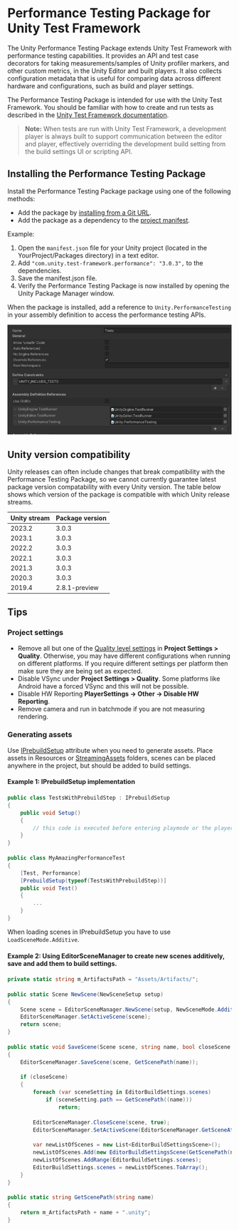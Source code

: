 # Performance Testing Package for Unity Test Framework

The Unity Performance Testing Package extends Unity Test Framework with performance testing capabilities. It provides an API and test case decorators for taking measurements/samples of Unity profiler markers, and other custom metrics, in the Unity Editor and built players. It also collects configuration metadata that is useful for comparing data across different hardware and configurations, such as build and player settings.

The Performance Testing Package is intended for use with the Unity Test Framework. You should be familiar with how to create and run tests as described in the [Unity Test Framework documentation](https://docs.unity3d.com/Packages/com.unity.test-framework@latest).


> **Note:** When tests are run with Unity Test Framework, a development player is always built to support communication between the editor and player, effectively overriding the development build setting from the build settings UI or scripting API.

## Installing the Performance Testing Package

Install the Performance Testing Package package using one of the following methods:
* Add the package by [installing from a Git URL](https://docs.unity3d.com/Manual/upm-ui-giturl.html).
* Add the package as a dependency to the [project manifest](https://docs.unity3d.com/Manual/upm-manifestPrj.html).

Example:
1. Open the `manifest.json` file for your Unity project (located in the YourProject/Packages directory) in a text editor.
2. Add `"com.unity.test-framework.performance": "3.0.3",` to the dependencies.
3. Save the manifest.json file.
4. Verify the Performance Testing Package is now installed by opening the Unity Package Manager window.

When the package is installed, add a reference to `Unity.PerformanceTesting` in your assembly definition to access the performance testing APIs.

![Performance test example01](images/example04.png)


## Unity version compatibility

Unity releases can often include changes that break compatibility with the Performance Testing Package, so we cannot currently guarantee latest package version compatability with every Unity version. The table below shows which version of the package is compatible with which Unity release streams. 

| Unity stream             | Package version |
| ------------------------- |-----------------|
| 2023.2                    | 3.0.3           |
| 2023.1                    | 3.0.3           |
| 2022.2                    | 3.0.3           |
| 2022.1                    | 3.0.3           |
| 2021.3                    | 3.0.3           |
| 2020.3                    | 3.0.3           |
| 2019.4                    | 2.8.1-preview   |

## Tips

### Project settings

- Remove all but one of the [Quality level settings](https://docs.unity3d.com/Manual/class-QualitySettings.html) in **Project Settings > Quality**. Otherwise, you may have different configurations when running on different platforms. If you require different settings per platform then make sure they are being set as expected.
- Disable VSync under **Project Settings > Quality**. Some platforms like Android have a forced VSync and this will not be possible.
- Disable HW Reporting **PlayerSettings -> Other -> Disable HW Reporting**.
- Remove camera and run in batchmode if you are not measuring rendering.

### Generating assets

Use [IPrebuildSetup](https://docs.unity3d.com/Packages/com.unity.test-framework@1.1/api/UnityEngine.TestTools.IPrebuildSetup.html) attribute when you need to generate assets.
Place assets in Resources or [StreamingAssets](https://docs.unity3d.com/Manual/SpecialFolders.html) folders, scenes can be placed anywhere in the project, but should be added to build settings.

#### Example 1: IPrebuildSetup implementation

``` csharp
public class TestsWithPrebuildStep : IPrebuildSetup
{
    public void Setup()
    {
        // this code is executed before entering playmode or the player is executed
    }
}

public class MyAmazingPerformanceTest
{
    [Test, Performance]
    [PrebuildSetup(typeof(TestsWithPrebuildStep))]
    public void Test()
    {
        ...
    }
}
```

When loading scenes in IPrebuildSetup you have to use `LoadSceneMode.Additive`.

#### Example 2: Using EditorSceneManager to create new scenes additively, save and add them to build settings.

``` csharp
private static string m_ArtifactsPath = "Assets/Artifacts/";

public static Scene NewScene(NewSceneSetup setup)
{
    Scene scene = EditorSceneManager.NewScene(setup, NewSceneMode.Additive);
    EditorSceneManager.SetActiveScene(scene);
    return scene;
}

public static void SaveScene(Scene scene, string name, bool closeScene = true)
{
    EditorSceneManager.SaveScene(scene, GetScenePath(name));

    if (closeScene)
    {
        foreach (var sceneSetting in EditorBuildSettings.scenes)
            if (sceneSetting.path == GetScenePath((name)))
                return;

        EditorSceneManager.CloseScene(scene, true);
        EditorSceneManager.SetActiveScene(EditorSceneManager.GetSceneAt(0));

        var newListOfScenes = new List<EditorBuildSettingsScene>();
        newListOfScenes.Add(new EditorBuildSettingsScene(GetScenePath(name), true));
        newListOfScenes.AddRange(EditorBuildSettings.scenes);
        EditorBuildSettings.scenes = newListOfScenes.ToArray();
    }
}

public static string GetScenePath(string name)
{
    return m_ArtifactsPath + name + ".unity";
}
```
